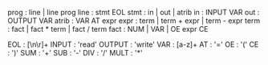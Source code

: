 

prog   : line | line prog
line   : stmt EOL
stmt   : in | out | atrib
in     : INPUT VAR
out    : OUTPUT VAR
atrib  : VAR AT expr
expr   : term | term + expr | term - expr 
term   : fact | fact * term | fact / term
fact   : NUM | VAR | OE expr CE

EOL    : [\n\r]+
INPUT  : 'read'
OUTPUT : 'write'
VAR    : [a-z]+
AT     : '='
OE     : '('
CE     : ')'
SUM    : '+'
SUB    : '-'
DIV    : '/'
MULT   : '*'
